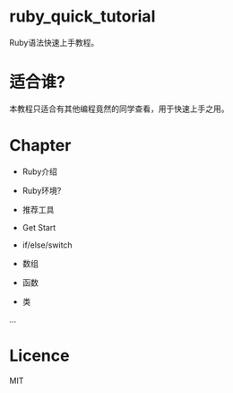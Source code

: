 # ruby_quick_tutorial

Ruby语法快速上手教程。

# 适合谁?

本教程只适合有其他编程竟然的同学查看，用于快速上手之用。

# Chapter

- Ruby介绍

- Ruby环境?

- 推荐工具

- Get Start
 
- if/else/switch

- 数组

- 函数

- 类

...


# Licence

MIT





